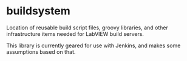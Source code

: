 # buildsystem
Location of reusable build script files, groovy libraries, and other infrastructure items needed for LabVIEW build servers.

This library is currently geared for use with Jenkins, and makes some assumptions based on that.
